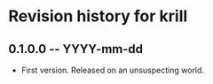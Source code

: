 # Revision history for krill

## 0.1.0.0 -- YYYY-mm-dd

* First version. Released on an unsuspecting world.
